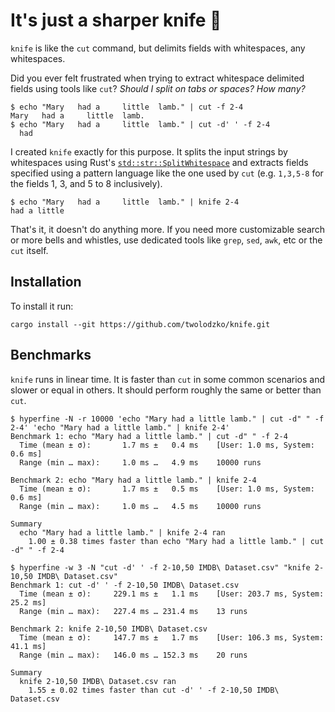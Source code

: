 # It's just a sharper knife 🔪

`knife` is like the `cut` command, but delimits fields with whitespaces, any whitespaces.

Did you ever felt frustrated when trying to extract whitespace delimited fields using tools like `cut`?
_Should I split on tabs or spaces? How many?_

```shell
$ echo "Mary   had a     little  lamb." | cut -f 2-4   
Mary   had a     little  lamb.
$ echo "Mary   had a     little  lamb." | cut -d' ' -f 2-4
  had
```

I created `knife` exactly for this purpose. It splits the input strings by whitespaces using Rust's [`std::str::SplitWhitespace`]
and extracts fields specified using a pattern language like the one used by `cut` (e.g. `1,3,5-8` for the fields 1, 3,
and 5 to 8 inclusively).

```shell
$ echo "Mary   had a     little  lamb." | knife 2-4   
had a little
```

That's it, it doesn't do anything more. If you need more customizable search or more bells and whistles, use dedicated
tools like `grep`, `sed`, `awk`, etc or the `cut` itself.

## Installation

To install it run:

```shell
cargo install --git https://github.com/twolodzko/knife.git
```

## Benchmarks

`knife` runs in linear time. It is faster than `cut` in some common scenarios and slower or equal in others.
It should perform roughly the same or better than `cut`.

```shell
$ hyperfine -N -r 10000 'echo "Mary had a little lamb." | cut -d" " -f 2-4' 'echo "Mary had a little lamb." | knife 2-4'
Benchmark 1: echo "Mary had a little lamb." | cut -d" " -f 2-4
  Time (mean ± σ):       1.7 ms ±   0.4 ms    [User: 1.0 ms, System: 0.6 ms]
  Range (min … max):     1.0 ms …   4.9 ms    10000 runs
 
Benchmark 2: echo "Mary had a little lamb." | knife 2-4
  Time (mean ± σ):       1.7 ms ±   0.5 ms    [User: 1.0 ms, System: 0.6 ms]
  Range (min … max):     1.0 ms …   4.5 ms    10000 runs
 
Summary
  echo "Mary had a little lamb." | knife 2-4 ran
    1.00 ± 0.38 times faster than echo "Mary had a little lamb." | cut -d" " -f 2-4

$ hyperfine -w 3 -N "cut -d' ' -f 2-10,50 IMDB\ Dataset.csv" "knife 2-10,50 IMDB\ Dataset.csv"
Benchmark 1: cut -d' ' -f 2-10,50 IMDB\ Dataset.csv
  Time (mean ± σ):     229.1 ms ±   1.1 ms    [User: 203.7 ms, System: 25.2 ms]
  Range (min … max):   227.4 ms … 231.4 ms    13 runs
 
Benchmark 2: knife 2-10,50 IMDB\ Dataset.csv
  Time (mean ± σ):     147.7 ms ±   1.7 ms    [User: 106.3 ms, System: 41.1 ms]
  Range (min … max):   146.0 ms … 152.3 ms    20 runs
 
Summary
  knife 2-10,50 IMDB\ Dataset.csv ran
    1.55 ± 0.02 times faster than cut -d' ' -f 2-10,50 IMDB\ Dataset.csv
```


 [`std::str::SplitWhitespace`]: https://doc.rust-lang.org/std/str/struct.SplitWhitespace.html
